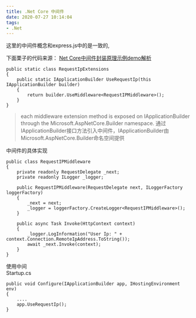 ```yaml
---
title: .Net Core 中间件
date: 2020-07-27 10:14:04
tags:
- .Net
---
```

这里的中间件概念和express.js中的是一致的,

下面栗子的代码来源： [Net Core中间件封装原理示例demo解析](https://juejin.im/entry/5b39c743e51d4558a21fad54)
```
public static class RequestIpExtensions
{
    public static IApplicationBuilder UseRequestIp(this IApplicationBuilder builder)
    {
        return builder.UseMiddleware<RequestIPMiddleware>();
    }
}
```
> each middleware extension method is exposed on IApplicationBuilder through the Microsoft.AspNetCore.Builder namespace. 通过IApplicationBuilder接口方法引入中间件，IApplicationBuilder由Microsoft.AspNetCore.Builder命名空间提供

中间件的具体实现
```
public class RequestIPMiddleware
{
    private readonly RequestDelegate _next;
    private readonly ILogger _logger;

    public RequestIPMiddleware(RequestDelegate next, ILoggerFactory loggerFactory)
    {
        _next = next;
        _logger = loggerFactory.CreateLogger<RequestIPMiddleware>();
    }

    public async Task Invoke(HttpContext context)
    {
        _logger.LogInformation("User Ip: " + context.Connection.RemoteIpAddress.ToString());
        await _next.Invoke(context);
    }
}
```
使用中间<br>
Startup.cs
```
public void Configure(IApplicationBuilder app, IHostingEnvironment env)
{
    ....
    app.UseRequestIp();
}
```
